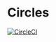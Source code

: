 # Circles

[![CircleCI](https://dl.circleci.com/status-badge/img/gh/C5m7b4/circles/tree/master.svg?style=svg)](https://dl.circleci.com/status-badge/redirect/gh/C5m7b4/circles/tree/master)
